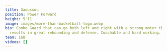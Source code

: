 ```yaml
---
title: Gaoussou
position: Power Forward
height: 5'11
image: images/more-than-basketball-logo.webp
bio: Combo Guard that can go both left and right with a strong motor that
  results in great rebounding and defense. Coachable and hard working.
team: 16U
videos: []
---
```

